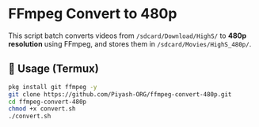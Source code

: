 # FFmpeg Convert to 480p

This script batch converts videos from `/sdcard/Download/HighS/` to **480p resolution** using FFmpeg, and stores them in `/sdcard/Movies/HighS_480p/`.

## 🔧 Usage (Termux)
```bash
pkg install git ffmpeg -y
git clone https://github.com/Piyash-ORG/ffmpeg-convert-480p.git
cd ffmpeg-convert-480p
chmod +x convert.sh
./convert.sh
